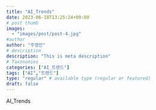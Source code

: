 ```yaml
---
title: "AI_Trends"
date: 2023-06-18T13:25:24+09:00
# post thumb
images:
  - "images/post/post-4.jpg"
#author
author: "주영민"
# description
description: "This is meta description"
# Taxonomies
categories: ["AI_트렌드"]
tags: ["AI","트렌드"]
type: "regular" # available type (regular or featured)
draft: false
---
```


AI_Trends